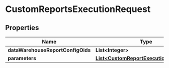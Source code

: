 

# CustomReportsExecutionRequest


## Properties

| Name | Type | Description | Notes |
|------------ | ------------- | ------------- | -------------|
|**dataWarehouseReportConfigOids** | **List&lt;Integer&gt;** |  |  [optional] |
|**parameters** | [**List&lt;CustomReportExecutionParameter&gt;**](CustomReportExecutionParameter.md) |  |  [optional] |



